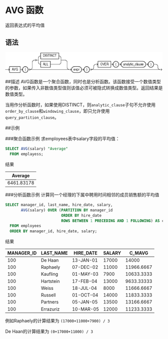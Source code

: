 # AVG 函数
返回表达式的平均值

## 语法
![AVG函数语法](../../../public/imgs/avg.gif)

##描述
AVG函数是一个聚合函数，同时也是分析函数。该函数接受一个数值类型的参数，如果传入非数值类型值则该值必须可被隐式转换成数值类型。返回结果是数值类型。

当用作分析函数时，如果使用DISTINCT，则`analytic_clause`子句不允许使用`order_by_clause`和`windowing_clause`，即只允许使用`query_partition_clause`。

##示例

###聚合函数示例
求employees表中salary字段的平均值：
```sql
SELECT AVG(salary) "Average"
  FROM emplayess;
```
结果

|       Average
|--------------
|   6461.83178

###分析函数示例
计算同一个经理的下属中聘用时间相邻的成员销售额的平均值
```sql
SELECT manager_id, last_name, hire_date, salary,
       AVG(salary) OVER (PARTITION BY manager_id 
                         ORDER BY hire_date 
                         ROWS BETWEEN 1 PRECEDING AND 1 FOLLOWING) AS c_mavg
  FROM employees
  ORDER BY manager_id, hire_date, salary;
```
结果

| MANAGER_ID | LAST_NAME | HIRE_DATE | SALARY | C_MAVG
|------------|-----------|------------|---------|----------
| 100 | De Haan   | 13-JAN-01 |  17000 | 14000
| 100 | Raphaely  | 07-DEC-02 |  11000 | 11966.6667
| 100 | Kaufling  | 01-MAY-03 |   7900 | 10633.3333
| 100 | Hartstein | 17-FEB-04 |  13000 | 9633.33333
| 100 | Weiss     | 18-JUL-04 |   8000 | 11666.6667
| 100 | Russell   | 01-OCT-04 |  14000 | 11833.3333
| 100 | Partners  | 05-JAN-05 |  13500 | 13166.6667
| 100 | Errazuriz | 10-MAR-05 |  12000 | 11233.3333

例如Raphaely的计算结果为 `(17000+11000+7900) / 3`

De Haan的计算结果为 `(0+17000+11000) / 3`